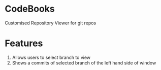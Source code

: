 # CodeBooks

Customised Repository Viewer for git repos

# Features

1. Allows users to select branch to view
2. Shows a commits of selected branch of the left hand side of window
